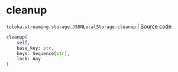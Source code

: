 # cleanup
`toloka.streaming.storage.JSONLocalStorage.cleanup` | [Source code](https://github.com/Toloka/toloka-kit/blob/v1.1.4/src/streaming/storage.py#L131)

```python
cleanup(
    self,
    base_key: str,
    keys: Sequence[str],
    lock: Any
)
```


